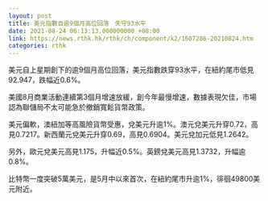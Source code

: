 ```yaml
---
layout: post
title: 美元指數自逾9個月高位回落　失守93水平
date: 2021-08-24 06:13:13.000000000 +08:00
link: https://news.rthk.hk/rthk/ch/component/k2/1607286-20210824.htm
categories: rthk
---
```


美元自上星期創下的逾9個月高位回落，美元指數跌穿93水平，在紐約尾市低見92.947，跌幅近0.6%。

美國8月商業活動連續第3個月增速放緩，創今年最慢增速，數據表現欠佳，市場認為聯儲局不太可能急於撤銷寬鬆貨幣政策。

美元偏軟，澳紐加等高風險貨幣受惠，兌美元升逾1%。澳元兌美元升穿0.72，高見0.7217。新西蘭元兌美元升穿0.69，高見0.6904。美元兌加元低見1.2642。

另外，歐元兌美元高見1.175，升幅近0.5%。英鎊兌美元高見1.3732，升幅逾0.8%。

比特幣一度突破5萬美元，是5月中以來首次，在紐約尾市升逾1%，徘徊49800美元附近。
